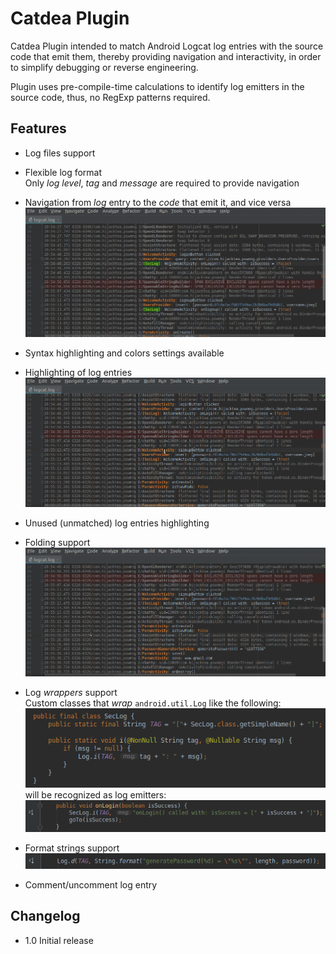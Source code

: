 Catdea Plugin
===========

Catdea Plugin intended to match Android Logcat log entries with the source code that emit them, 
thereby providing navigation and interactivity, in order to simplify debugging or reverse engineering.

Plugin uses pre-compile-time calculations to identify log emitters in the source code, 
thus, no RegExp patterns required.

Features
------------
* Log files support
* Flexible log format\
Only _log level_, _tag_ and _message_ are required to provide navigation
* Navigation from _log_ entry to the _code_ that emit it, and vice versa\
![Navigation feature screencast](images/navigation.gif)
* Syntax highlighting and colors settings available
* Highlighting of log entries\
![Highlighting feature screencast](images/highlighting.gif)
* Unused (unmatched) log entries highlighting
* Folding support\
![Folding feature screencast](images/folding.gif)

* Log _wrappers_ support\
Custom classes that _wrap_ `android.util.Log` like the following:\
![Wrapper class screenshot](images/wrapper_class.png)\
will be recognized as log emitters:\
![Wrapper call screenshot](images/wrapper_call.png)

* Format strings support\
![Format string screenshot](images/string_format.png)

* Comment/uncomment log entry

Changelog
------------
* 1.0 Initial release